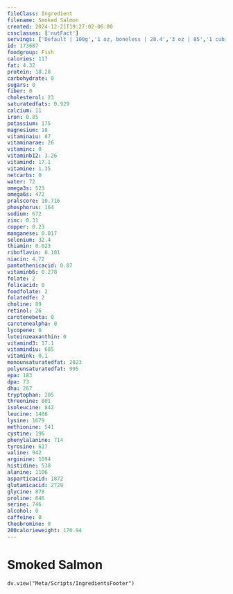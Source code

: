 ```yaml
---
fileClass: Ingredient
filename: Smoked Salmon
created: 2024-12-21T19:27:02-06:00
cssclasses: ['nutFact']
servings: ['Default | 100g','1 oz, boneless | 28.4','3 oz | 85','1 cubic inch, boneless | 17','1 cup, cooked | 136']
id: 173687
foodgroup: Fish
calories: 117
fat: 4.32
protein: 18.28
carbohydrate: 0
sugars: 0
fiber: 0
cholesterol: 23
saturatedfats: 0.929
calcium: 11
iron: 0.85
potassium: 175
magnesium: 18
vitaminaiu: 87
vitaminarae: 26
vitaminc: 0
vitaminb12: 3.26
vitamind: 17.1
vitamine: 1.35
netcarbs: 0
water: 72
omega3s: 523
omega6s: 472
pralscore: 10.716
phosphorus: 164
sodium: 672
zinc: 0.31
copper: 0.23
manganese: 0.017
selenium: 32.4
thiamin: 0.023
riboflavin: 0.101
niacin: 4.72
pantothenicacid: 0.87
vitaminb6: 0.278
folate: 2
folicacid: 0
foodfolate: 2
folatedfe: 2
choline: 89
retinol: 26
carotenebeta: 0
carotenealpha: 0
lycopene: 0
luteinzeaxanthin: 0
vitamind3: 17.1
vitamindiu: 685
vitamink: 0.1
monounsaturatedfat: 2023
polyunsaturatedfat: 995
epa: 183
dpa: 73
dha: 267
tryptophan: 205
threonine: 801
isoleucine: 842
leucine: 1486
lysine: 1679
methionine: 541
cystine: 196
phenylalanine: 714
tyrosine: 617
valine: 942
arginine: 1094
histidine: 538
alanine: 1106
asparticacid: 1872
glutamicacid: 2729
glycine: 878
proline: 646
serine: 746
alcohol: 0
caffeine: 0
theobromine: 0
200calorieweight: 170.94
---
```


# Smoked Salmon

```dataviewjs
dv.view("Meta/Scripts/IngredientsFooter")
```